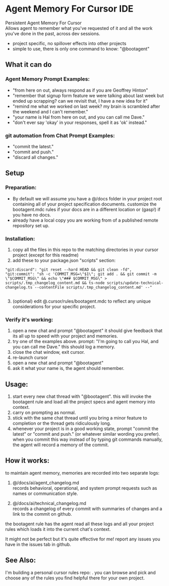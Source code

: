 # Agent Memory For Cursor IDE
Persistent Agent Memory For Cursor  
Allows agent to remember what you've requested of it and all the work you've done in the past, across dev sessions.
- project specific, no spillover effects into other projects
- simple to use, there is only one command to know: "@bootagent"


## What it can do
### Agent Memory Prompt Examples:
- "from here on out, always respond as if you are Geoffrey Hinton"
- "remember that signup form feature we were talking about last week but ended up scrapping? can we revisit that, I have a new idea for it"
- "remind me what we worked on last week? my brain is scrambled after the weekend and I can't remember."
- "your name is Hal from here on out, and you can call me Dave."
- "don't ever say 'okay' in your responses, spell it as 'ok' instead."

### git automation from Chat Prompt Examples:
- "commit the latest."
- "commit and push."
- "discard all changes."

## Setup
### Preparation:
- By default we will assume you have a @/docs folder in your project root containing all of your project specification documents. customize the bootagent.mdc rules if your docs are in a different location or (gasp!) if you have no docs.
- already have a local copy you are working from of a published remote repository set up.
  
### Installation:
1. copy all the files in this repo to the matching directories in your cursor project (except for this readme)
2. add these to your package.json "scripts" section:
```
"git:discard": "git reset --hard HEAD && git clean -fd",
"git:commit": "sh -c 'COMMIT_MSG=\"$1\"; git add . && git commit -m \"$COMMIT_MSG\" && echo \"### $COMMIT_MSG\" > scripts/.tmp_changelog_content.md && ts-node scripts/update-technical-changelog.ts --contentFile scripts/.tmp_changelog_content.md' --"
  
```
3. (optional) edit @.cursor/rules/bootagent.mdc to reflect any unique considerations for your specific project.
### Verify it's working:
1. open a new chat and prompt "@bootagent" it should give feedback that its all up to speed with your project and memories.
2. try one of the examples above. prompt: "I'm going to call you Hal, and you can call me Dave." this should log a memory.
3. close the chat window, exit cursor.
4. re-launch cursor
5. open a new chat and prompt "@bootagent"
6. ask it what your name is, the agent should remember.

   
## Usage:
1. start every new chat thread with "@bootagent". this will invoke the bootagent rule and load all the project specs and agent memory into context.
2. carry on prompting as normal.
3. stick with the same chat thread until you bring a minor feature to completion or the thread gets ridiculously long.
4. whenever your project is in a good working state, prompt "commit the latest" or "commit and push." (or whatever similar wording you prefer). when you commit this way instead of by typing git commands manually, the agent will record a memory of the commit.



   
   
## How it works:
to maintain agent memory, memories are recorded into two separate logs:
1. @/docs/ai/agent_changelog.md  
records behavioral, operational, and system prompt requests such as names or communication style.

2. @/docs/ai/technical_changelog.md  
records a changelog of every commit with summaries of changes and a link to the commit on github.  

the bootagent rule has the agent read all these logs and all your project rules which loads it into the current chat's context. 

It might not be perfect but it's quite effective for me! report any issues you have in the issues tab in github.

## See Also:
I'm building a personal cursor rules repo: . you can browse and pick and choose any of the rules you find helpful there for your own project. 
